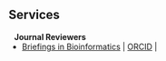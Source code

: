 ## Services

<h4 style="margin:0 10px 0;">Journal Reviewers</h4>

<ul style="margin:0 0 20px;">
  <li><a href="https://academic.oup.com/bib" target="_blank"><autocolor>Briefings in Bioinformatics</autocolor></a> | <a href="https://orcid.org/0000-0002-4734-712X" target="_blank">ORCID</a> | </li>
</ul>

